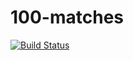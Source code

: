 # 100-matches

[![Build Status](https://travis-ci.org/Ilyaberezovskiy/100-matches.svg?branch=master)](https://travis-ci.org/Ilyaberezovskiy/100-matches)

